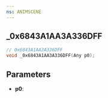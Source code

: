 ```yaml
---
ns: ANIMSCENE
---
```

## _0x6843A1AA3A336DFF

```c
// 0x6843A1AA3A336DFF
void _0x6843A1AA3A336DFF(Any p0);
```

## Parameters
* **p0**:
